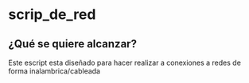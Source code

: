 # scrip_de_red
## ¿Qué se quiere alcanzar?
Este escript esta diseñado para hacer realizar a conexiones a redes de forma inalambrica/cableada
